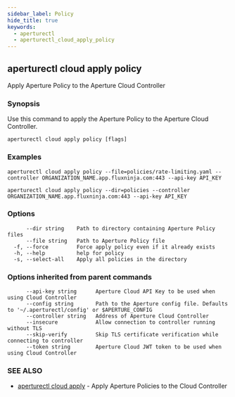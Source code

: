```yaml
---
sidebar_label: Policy
hide_title: true
keywords:
  - aperturectl
  - aperturectl_cloud_apply_policy
---
```


<!-- markdownlint-disable -->

## aperturectl cloud apply policy

Apply Aperture Policy to the Aperture Cloud Controller

### Synopsis

Use this command to apply the Aperture Policy to the Aperture Cloud Controller.

```
aperturectl cloud apply policy [flags]
```

### Examples

```
aperturectl cloud apply policy --file=policies/rate-limiting.yaml --controller ORGANIZATION_NAME.app.fluxninja.com:443 --api-key API_KEY

aperturectl cloud apply policy --dir=policies --controller ORGANIZATION_NAME.app.fluxninja.com:443 --api-key API_KEY
```

### Options

```
      --dir string    Path to directory containing Aperture Policy files
      --file string   Path to Aperture Policy file
  -f, --force         Force apply policy even if it already exists
  -h, --help          help for policy
  -s, --select-all    Apply all policies in the directory
```

### Options inherited from parent commands

```
      --api-key string      Aperture Cloud API Key to be used when using Cloud Controller
      --config string       Path to the Aperture config file. Defaults to '~/.aperturectl/config' or $APERTURE_CONFIG
      --controller string   Address of Aperture Cloud Controller
      --insecure            Allow connection to controller running without TLS
      --skip-verify         Skip TLS certificate verification while connecting to controller
      --token string        Aperture Cloud JWT token to be used when using Cloud Controller
```

### SEE ALSO

- [aperturectl cloud apply](/reference/aperturectl/cloud/apply/apply.md) - Apply Aperture Policies to the Cloud Controller
